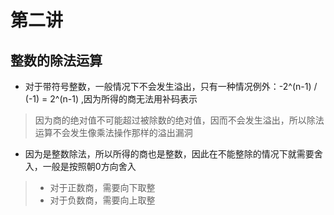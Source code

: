 # 第二讲   
## 整数的除法运算    
* 对于带符号整数，一般情况下不会发生溢出，只有一种情况例外：-2^(n-1) / (-1) = 2^(n-1) ,因为所得的商无法用补码表示     
> 因为商的绝对值不可能超过被除数的绝对值，因而不会发生溢出，所以除法运算不会发生像乘法操作那样的溢出漏洞    

* 因为是整数除法，所以所得的商也是整数，因此在不能整除的情况下就需要舍入，一般是按照朝0方向舍入    
> - 对于正数商，需要向下取整   
> - 对于负数商，需要向上取整     


 
